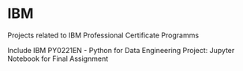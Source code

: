 # IBM
Projects related to IBM Professional Certificate Programms

Include IBM PY0221EN - Python for Data Engineering Project: Jupyter Notebook for Final Assignment 
